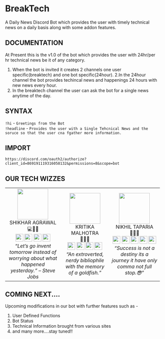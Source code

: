 # BreakTech

A Daily News Discord Bot which provides the user with timely technical news on a daily basis along with some addon features.

## DOCUMENTATION

At Present this is the v1.0 of the bot which provides the user with 24hr/per hr technical news be it of any category.

1. When the bot is invited it creates 2 channels one user specific(breaktech) and one bot specific(24hour).
2.In the 24hour channel the bot provides techincal news and happenings 24 hours with new news every hour.
3. In the breaktech channel the user can ask the bot for a single news anytime of the day.


## SYNTAX

 `!hi` - ``Greetings from the Bot``<br>
 `!headline` - ``Provides the user with a Single Tehcnical News and the soruce so that the user cna fgather more information.``

## IMPORT

```https://discord.com/oauth2/authorize?client_id=869191119316058132&permissions=8&scope=bot```

## OUR TECH WIZZES
<table>
  <tr>
    <td align="center">
      <img src="https://imgur.com/xlUR625.jpg" height="100"><br>
        SHIKHAR AGRAWAL<br>
        💻🏓🏸<br>
      <a href="https://twitter.com/Shikhar31562863"><img src="https://icons8.com/icon/13963/twitter" height="25"></a>
      <a href="https://www.instagram.com/showrockerman19/"><img src="http://assets.stickpng.com/images/580b57fcd9996e24bc43c521.png" height="25"></a>
      <a href="https://www.linkedin.com/in/shikhar-agrawal-5b42b0198/"><img src="https://i.pinimg.com/474x/c8/f4/25/c8f425a8ecd3d70575235846c0f7986b.jpg" height="25"></a>
      <a href="https://github.com/shikharagrawal2002"><img src="http://i.imgur.com/9I6NRUm.png" height="25"></a><br>
      <i>“Let’s go invent tomorrow instead of worrying about what happened yesterday.” – Steve Jobs</i>
    </td>
    <td align="center">
      <img src="https://media-exp1.licdn.com/dms/image/C5603AQG91fOuVQ-82w/profile-displayphoto-shrink_200_200/0/1601796974427?e=1633564800&v=beta&t=m0t5U4P3rBVWP4RSdRc_nLmiTSrAmRJxsdRlIwvCkU8" height="100"><br>
      KRITIKA MALHOTRA<br>
      🤍🥺💃<br>
      <a href="https://twitter.com/kritical1326"><img src="http://assets.stickpng.com/images/580b57fcd9996e24bc43c53e.png" height="25"></a>
      <a href="https://www.instagram.com/kritical1326/"><img src="http://assets.stickpng.com/images/580b57fcd9996e24bc43c521.png" height="25"></a>
      <a href="https://www.linkedin.com/in/kritika-m-1a80721b9/"><img src="https://i.pinimg.com/474x/c8/f4/25/c8f425a8ecd3d70575235846c0f7986b.jpg" height="25"></a>
      <a href="https://github.com/kritical1326"><img src="https://image.pngaaa.com/822/1100822-middle.png" height="25"></a><br>
      <i>“An extroverted, nerdy bibliophile with the memory of a goldfish.”</i>
    </td>
    <td align="center"> 
      <img src="https://media-exp1.licdn.com/dms/image/C5603AQFjpMfsw8sZ2Q/profile-displayphoto-shrink_800_800/0/1628217679752?e=1633564800&v=beta&t=jU0aqbZSQWTUqCpYkBh_4WybNVcgwgQtgKLgFJc2dDc" height="100"><br>
      NIKHIL TAPARIA<br>
     🤟🥳😘<br>
      <a href="https://twitter.com/NIKHILJITAPARIA"><img src="http://assets.stickpng.com/images/580b57fcd9996e24bc43c53e.png" height="25"></a>
      <a href="https://www.facebook.com/nikhil.taparia.51"><img src="https://www.pinclipart.com/picdir/middle/2-21918_download-transparent-background-facebook-logo-clipart-facebook-logo.png" height="25"></a>
      <a href="https://www.instagram.com/unique_niki/"><img src="http://assets.stickpng.com/images/580b57fcd9996e24bc43c521.png" height="25"></a>
      <a href="https://www.linkedin.com/in/nikhil-taparia-192691208"><img src="https://i.pinimg.com/474x/c8/f4/25/c8f425a8ecd3d70575235846c0f7986b.jpg" height="25"></a>
      <a href="https://github.com/taparia11/"><img src="https://image.pngaaa.com/822/1100822-middle.png" height="25"></a><br>
      <i>“Success is not a destiny its a journey it have only comma not full stop.😎”</i>
    </td>
  </tr>
</table>

## COMING NEXT....

Upcoming modifications in our bot with further features such as - 

1. User Defined Functions
2. Bot Status
3. Technical Information brought from various sites
4. and many more....stay tuned!!
